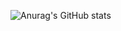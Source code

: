 ![Anurag's GitHub stats](https://github-readme-stats.vercel.app/api?username=JackChengD&count_private=true&show_icons=true&theme=dark)
